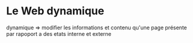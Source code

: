 # Le Web dynamique
dynamique => modifier les informations et contenu qu'une page présente par rapoport a des etats interne et externe

